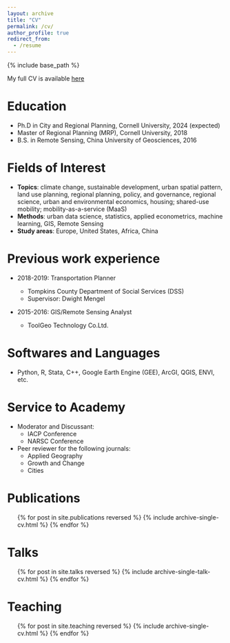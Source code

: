```yaml
---
layout: archive
title: "CV"
permalink: /cv/
author_profile: true
redirect_from:
  - /resume
---
```


{% include base_path %}

My full CV is available [here](http://wenzhengli-etal.github.io/files/CV_WenzhengLi_0124.pdf)

Education
======
* Ph.D in City and Regional Planning, Cornell University, 2024 (expected)
* Master of Regional Planning (MRP), Cornell University, 2018
* B.S. in Remote Sensing, China University of Geosciences, 2016

Fields of Interest
======
* **Topics**: climate change, sustainable development, urban spatial pattern, land use planning, regional planning, policy, and governance, regional science, urban and environmental economics, housing; shared-use mobility; mobility-as-a-service (MaaS) 
* **Methods**: urban data science, statistics, applied econometrics, machine learning, GIS, Remote Sensing 
* **Study areas**: Europe, United States, Africa, China 

Previous work experience
======
* 2018-2019: Transportation Planner
  * Tompkins County Department of Social Services (DSS)
  * Supervisor: Dwight Mengel

* 2015-2016: GIS/Remote Sensing Analyst
  * ToolGeo Technology Co.Ltd.
  
Softwares and Languages
======
* Python, R, Stata, C++, Google Earth Engine (GEE), ArcGI, QGIS, ENVI, etc.

Service to Academy
======
* Moderator and Discussant:
  * IACP Conference
  * NARSC Conference
* Peer reviewer for the following journals:
  * Applied Geography
  * Growth and Change
  * Cities

Publications
======
  <ul>{% for post in site.publications reversed %}
    {% include archive-single-cv.html %}
  {% endfor %}</ul>
  
Talks
======
  <ul>{% for post in site.talks reversed %}
    {% include archive-single-talk-cv.html  %}
  {% endfor %}</ul>
  
Teaching
======
  <ul>{% for post in site.teaching reversed %}
    {% include archive-single-cv.html %}
  {% endfor %}</ul>
  
